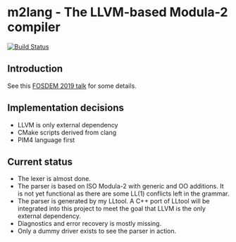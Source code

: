 m2lang - The LLVM-based Modula-2 compiler
=========================================

[![Build Status](https://travis-ci.org/redstar/m2lang.png?branch=master)][1]


Introduction
------------

See this [FOSDEM 2019 talk](https://fosdem.org/2019/schedule/event/llvm_irgen/) for some details.

Implementation decisions
------------------------

 - LLVM is only external dependency
 - CMake scripts derived from clang
 - PIM4 language first

Current status
--------------

- The lexer is almost done.
- The parser is based on ISO Modula-2 with generic and OO additions.
  It is not yet functional as there are some LL(1) conflicts left in the grammar.
- The parser is generated by my LLtool. A C++ port of LLtool will be integrated
  into this project to meet the goal that LLVM is the only external dependency.
- Diagnostics and error recovery is mostly missing.
- Only a dummy driver exists to see the parser in action.

[1]: https://travis-ci.org/redstar/m2lang "Travis CI Build Status"